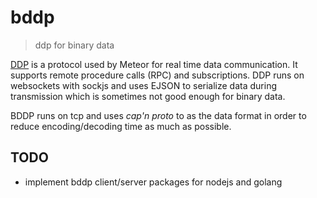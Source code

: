 # bddp

> ddp for binary data

[DDP](https://github.com/meteor/meteor/blob/devel/packages/ddp/DDP.md) is a protocol used by Meteor for real time data communication. It supports remote procedure calls (RPC) and subscriptions. DDP runs on websockets with sockjs and uses EJSON to serialize data during transmission which is sometimes not good enough for binary data.

BDDP runs on tcp and uses *cap'n proto* to as the data format in order to reduce encoding/decoding time as much as possible.

## TODO

 * implement bddp client/server packages for nodejs and golang
